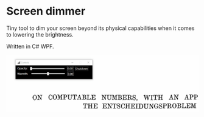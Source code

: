 # Screen dimmer

Tiny tool to dim your screen beyond its physical capabilities when it comes to lowering the brightness.

Written in C# WPF. 

![Screen dimmer in action](demo.gif)